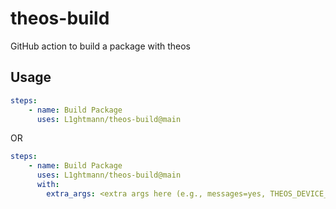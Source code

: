 # theos-build

GitHub action to build a package with theos

## Usage

```yaml
steps:
    - name: Build Package
      uses: L1ghtmann/theos-build@main
```
OR
```yaml
steps:
    - name: Build Package
      uses: L1ghtmann/theos-build@main
      with:
        extra_args: <extra args here (e.g., messages=yes, THEOS_DEVICE_IP, etc)>
```

